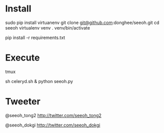 # Install
sudo pip install virtuanenv
git clone git@github.com:donghee/seeoh.git
cd seeoh
virtualenv venv
. venv/bin/activate

pip install -r requirements.txt

# Execute
tmux

sh celeryd.sh &
python seeoh.py

# Tweeter

@seeoh_tong2 http://twitter.com/seeoh_tong2

@seeoh_dokgi http://twitter.com/seeoh_dokgi
